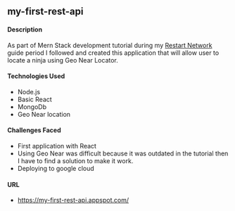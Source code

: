 ## my-first-rest-api

#### Description

As part of Mern Stack development tutorial during my [Restart Network](https://restart.network/) guide period I followed and created  this application that will allow user to locate a ninja using Geo Near Locator. 

#### Technologies Used
* Node.js
* Basic React
* MongoDb
* Geo Near location

#### Challenges Faced

* First application with React
* Using Geo Near was difficult because it was outdated in the tutorial then I have to find a solution to make it work.
* Deploying to google cloud 

#### URL 

* https://my-first-rest-api.appspot.com/
